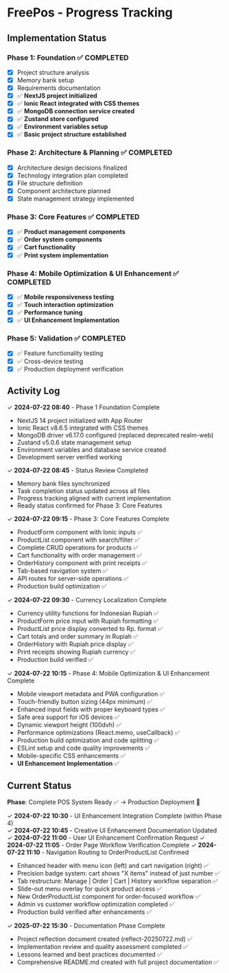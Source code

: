 # FreePos - Progress Tracking

## Implementation Status

### Phase 1: Foundation ✅ COMPLETED
- [x] Project structure analysis
- [x] Memory bank setup
- [x] Requirements documentation
- [x] ✅ **NextJS project initialized**
- [x] ✅ **Ionic React integrated with CSS themes**
- [x] ✅ **MongoDB connection service created**
- [x] ✅ **Zustand store configured**
- [x] ✅ **Environment variables setup**
- [x] ✅ **Basic project structure established**

### Phase 2: Architecture & Planning ✅ COMPLETED
- [x] Architecture design decisions finalized
- [x] Technology integration plan completed
- [x] File structure definition
- [x] Component architecture planned
- [x] State management strategy implemented

### Phase 3: Core Features ✅ COMPLETED
- [x] ✅ **Product management components**
- [x] ✅ **Order system components**
- [x] ✅ **Cart functionality**
- [x] ✅ **Print system implementation**

### Phase 4: Mobile Optimization & UI Enhancement ✅ COMPLETED
- [x] ✅ **Mobile responsiveness testing**
- [x] ✅ **Touch interaction optimization**
- [x] ✅ **Performance tuning**
- [x] ✅ **UI Enhancement Implementation**

### Phase 5: Validation ✅ COMPLETED
- [x] ✅ Feature functionality testing
- [x] ✅ Cross-device testing
- [x] ✅ Production deployment verification

## Activity Log
✓ **2024-07-22 08:40** - Phase 1 Foundation Complete
  - NextJS 14 project initialized with App Router
  - Ionic React v8.6.5 integrated with CSS themes
  - MongoDB driver v6.17.0 configured (replaced deprecated realm-web)
  - Zustand v5.0.6 state management setup
  - Environment variables and database service created
  - Development server verified working

✓ **2024-07-22 08:45** - Status Review Completed
  - Memory bank files synchronized
  - Task completion status updated across all files
  - Progress tracking aligned with current implementation
  - Ready status confirmed for Phase 3: Core Features

✓ **2024-07-22 09:15** - Phase 3: Core Features Complete
  - ProductForm component with Ionic inputs ✅
  - ProductList component with search/filter ✅
  - Complete CRUD operations for products ✅
  - Cart functionality with order management ✅
  - OrderHistory component with print receipts ✅
  - Tab-based navigation system ✅
  - API routes for server-side operations ✅
  - Production build optimization ✅

✓ **2024-07-22 09:30** - Currency Localization Complete
  - Currency utility functions for Indonesian Rupiah ✅
  - ProductForm price input with Rupiah formatting ✅
  - ProductList price display converted to Rp. format ✅
  - Cart totals and order summary in Rupiah ✅
  - OrderHistory with Rupiah price display ✅
  - Print receipts showing Rupiah currency ✅
  - Production build verified ✅

✓ **2024-07-22 10:15** - Phase 4: Mobile Optimization & UI Enhancement Complete
  - Mobile viewport metadata and PWA configuration ✅
  - Touch-friendly button sizing (44px minimum) ✅
  - Enhanced input fields with proper keyboard types ✅
  - Safe area support for iOS devices ✅
  - Dynamic viewport height (100dvh) ✅
  - Performance optimizations (React.memo, useCallback) ✅
  - Production build optimization and code splitting ✅
  - ESLint setup and code quality improvements ✅
  - Mobile-specific CSS enhancements ✅
  - **UI Enhancement Implementation** ✅

## Current Status
**Phase**: Complete POS System Ready ✅ → Production Deployment 🎯

✓ **2024-07-22 10:30** - UI Enhancement Integration Complete (within Phase 4)  
✓ **2024-07-22 10:45** - Creative UI Enhancement Documentation Updated
✓ **2024-07-22 11:00** - User UI Enhancement Confirmation Request
✓ **2024-07-22 11:05** - Order Page Workflow Verification Complete
✓ **2024-07-22 11:10** - Navigation Routing to OrderProductList Confirmed
  - Enhanced header with menu icon (left) and cart navigation (right) ✅
  - Precision badge system: cart shows "X items" instead of just number ✅
  - Tab restructure: Manage | Order | Cart | History workflow separation ✅
  - Slide-out menu overlay for quick product access ✅
  - New OrderProductList component for order-focused workflow ✅
  - Admin vs customer workflow optimization completed ✅
  - Production build verified after enhancements ✅

✓ **2025-07-22 15:30** - Documentation Phase Complete
  - Project reflection document created (reflect-20250722.md) ✅
  - Implementation review and quality assessment completed ✅
  - Lessons learned and best practices documented ✅
  - Comprehensive README.md created with full project documentation ✅